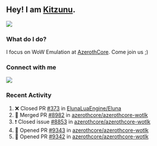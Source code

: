 ## Hey! I am [Kitzunu](https://Github.com/Kitzunu).

<!--<a href="https://github-readme-stats.kitzunu.vercel.app/api?username=Kitzunu&show_icons=true&theme=dark">
  <img align="center" src="https://github-readme-stats.kitzunu.vercel.app/api?username=Kitzunu&show_icons=true&theme=dark" />
</a>-->
<a href="https://github-readme-stats.kitzunu.vercel.app/api?username=Kitzunu&show_icons=true&theme=dark">
  <img align="center" src="https://github-readme-stats.vercel.app/api/top-langs/?username=Kitzunu&layout=compact&theme=dark" />
</a>

### What do I do?

I focus on WoW Emulation at [AzerothCore](https://Github.com/AzerothCore). Come join us ;)

### Connect with me
[![](https://img.shields.io/badge/AzerothCore%20Discord-Connect%20with%20me!-green)](https://discord.com/invite/gkt4y2x)

### Recent Activity

<!--START_SECTION:activity-->
1. ❌ Closed PR [#373](https://github.com/ElunaLuaEngine/Eluna/pull/373) in [ElunaLuaEngine/Eluna](https://github.com/ElunaLuaEngine/Eluna)
2. 🎉 Merged PR [#8982](https://github.com/azerothcore/azerothcore-wotlk/pull/8982) in [azerothcore/azerothcore-wotlk](https://github.com/azerothcore/azerothcore-wotlk)
3. ❗️ Closed issue [#8853](https://github.com/azerothcore/azerothcore-wotlk/issues/8853) in [azerothcore/azerothcore-wotlk](https://github.com/azerothcore/azerothcore-wotlk)
4. 💪 Opened PR [#9343](https://github.com/azerothcore/azerothcore-wotlk/pull/9343) in [azerothcore/azerothcore-wotlk](https://github.com/azerothcore/azerothcore-wotlk)
5. 💪 Opened PR [#9342](https://github.com/azerothcore/azerothcore-wotlk/pull/9342) in [azerothcore/azerothcore-wotlk](https://github.com/azerothcore/azerothcore-wotlk)
<!--END_SECTION:activity-->

